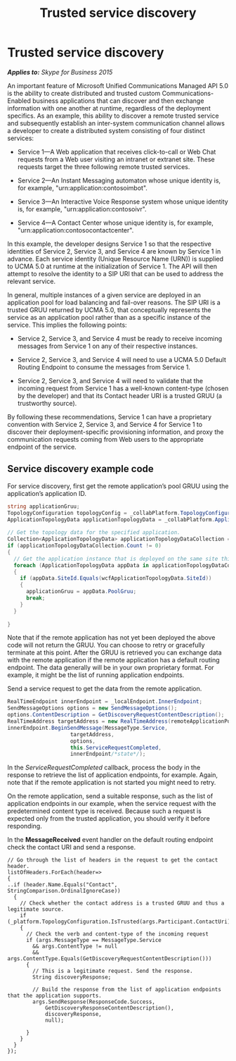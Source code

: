 ﻿---
title: Trusted service discovery
TOCTitle: Trusted service discovery
ms:assetid: e9d21856-ce1b-4dfa-8817-fc5e604e974b
ms:mtpsurl: https://msdn.microsoft.com/en-us/library/Dn465967(v=office.16)
ms:contentKeyID: 65239854
ms.date: 07/27/2015
mtps_version: v=office.16
dev_langs:
- csharp
---

# Trusted service discovery


_**Applies to:** Skype for Business 2015_

An important feature of Microsoft Unified Communications Managed API 5.0 is the ability to create distributed and trusted custom Communications-Enabled business applications that can discover and then exchange information with one another at runtime, regardless of the deployment specifics. As an example, this ability to discover a remote trusted service and subsequently establish an inter-system communication channel allows a developer to create a distributed system consisting of four distinct services:

  - Service 1—A Web application that receives click-to-call or Web Chat requests from a Web user visiting an intranet or extranet site. These requests target the three following remote trusted services.

  - Service 2—An Instant Messaging automaton whose unique identity is, for example, "urn:application:contosoimbot".

  - Service 3—An Interactive Voice Response system whose unique identity is, for example, "urn:application:contosoivr".

  - Service 4—A Contact Center whose unique identity is, for example, "urn:application:contosocontactcenter".

In this example, the developer designs Service 1 so that the respective identities of Service 2, Service 3, and Service 4 are known by Service 1 in advance. Each service identity (Unique Resource Name (URN)) is supplied to UCMA 5.0 at runtime at the initialization of Service 1. The API will then attempt to resolve the identity to a SIP URI that can be used to address the relevant service.

In general, multiple instances of a given service are deployed in an application pool for load balancing and fail-over reasons. The SIP URI is a trusted GRUU returned by UCMA 5.0, that conceptually represents the service as an application pool rather than as a specific instance of the service. This implies the following points:

  - Service 2, Service 3, and Service 4 must be ready to receive incoming messages from Service 1 on any of their respective instances.

  - Service 2, Service 3, and Service 4 will need to use a UCMA 5.0 Default Routing Endpoint to consume the messages from Service 1.

  - Service 2, Service 3, and Service 4 will need to validate that the incoming request from Service 1 has a well-known content-type (chosen by the developer) and that its Contact header URI is a trusted GRUU (a trustworthy source).

By following these recommendations, Service 1 can have a proprietary convention with Service 2, Service 3, and Service 4 for Service 1 to discover their deployment-specific provisioning information, and proxy the communication requests coming from Web users to the appropriate endpoint of the service.

## Service discovery example code

For service discovery, first get the remote application’s pool GRUU using the application’s application ID.

``` csharp
string applicationGruu;
TopologyConfiguration topologyConfig = _collabPlatform.TopologyConfiguration;
ApplicationTopologyData applicationTopologyData = _collabPlatform.ApplicationTopologyData;
   
// Get the topology data for the specified application.
Collection<ApplicationTopologyData> applicationTopologyDataCollection = topologyConfig.GetApplicationTopologyData(applicationId);
if (applicationTopologyDataCollection.Count != 0)
{
  // Get the application instance that is deployed on the same site this application is on.
  foreach (ApplicationTopologyData appData in applicationTopologyDataCollection)
  {
    if (appData.SiteId.Equals(wcfApplicationTopologyData.SiteId))
    {
      applicationGruu = appData.PoolGruu;
      break;
    }
  }
 
}
```

Note that if the remote application has not yet been deployed the above code will not return the GRUU. You can choose to retry or gracefully terminate at this point. After the GRUU is retrieved you can exchange data with the remote application if the remote application has a default routing endpoint. The data generally will be in your own proprietary format. For example, it might be the list of running application endpoints.

Send a service request to get the data from the remote application.

``` csharp
RealTimeEndpoint innerEndpoint = _localEndpoint.InnerEndpoint;
SendMessageOptions options = new SendMessageOptions();
options.ContentDescription = GetDiscoveryRequestContentDescription();
RealTimeAddress targetAddress = new RealTimeAddress(remoteApplicationPoolGruu);
innerEndpoint.BeginSendMessage(MessageType.Service,
                    targetAddress,
                    options,
                    this.ServiceRequestCompleted,
                    innerEndpoint/*state*/);
```

In the *ServiceRequestCompleted* callback, process the body in the response to retrieve the list of application endpoints, for example. Again, note that if the remote application is not started you might need to retry.

On the remote application, send a suitable response, such as the list of application endpoints in our example, when the service request with the predetermined content type is received. Because such a request is expected only from the trusted application, you should verify it before responding.

In the **MessageReceived** event handler on the default routing endpoint check the contact URI and send a response.

    // Go through the list of headers in the request to get the contact header.
    listOfHeaders.ForEach(header=> 
    {
    ..if (header.Name.Equals("Contact", StringComparison.OrdinalIgnoreCase))
      {
        // Check whether the contact address is a trusted GRUU and thus a legitimate source.
        if (_platform.TopologyConfiguration.IsTrusted(args.Participant.ContactUri))
        {
          // Check the verb and content-type of the incoming request
          if (args.MessageType == MessageType.Service 
            && args.ContentType != null
            && args.ContentType.Equals(GetDiscoveryRequestContentDescription()))
          {
            // This is a legitimate request. Send the response.
            String discoveryResponse;
                  
            // Build the response from the list of application endpoints that the application supports.
            args.SendResponse(ResponseCode.Success,
                GetDiscoveryResponseContentDescription(),
                discoveryResponse, 
                null);
     
          }
        }
      }
    });


